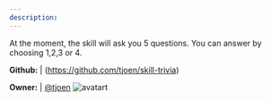 ```yaml
---
description: 
---
```

At the moment, the skill will ask you 5 questions. You can answer by choosing 1,2,3 or 4.

**Github:** | (https://github.com/tjoen/skill-trivia)

**Owner:** | [@tjoen](https://github.com/tjoen) ![avatart](https://avatars3.githubusercontent.com/u/974847?v=4)

